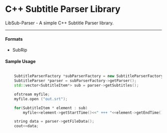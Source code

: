 # C++ Subtitle Parser Library
LibSub-Parser - A simple C++ Subtitle Parser library.
___
#### Formats
* SubRip

#### Sample Usage
```cpp

	SubtitleParserFactory *subParserFactory = new SubtitleParserFactory(argv[1]);
	SubtitleParser *parser = subParserFactory->getParser();
    std::vector<SubtitleItem*> sub = parser->getSubtitles();

    ofstream myfile;
    myfile.open ("out.srt");

    for(SubtitleItem * element : sub)
    	myfile<<element->getStartTime()<<" +++ "<<element->getEndTime()<<"\n"<<element->getText()<<"\n";

    string data = parser->getFileData();
    cout<<data;
```
